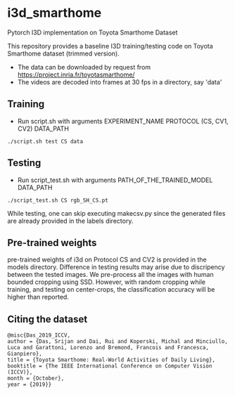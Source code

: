 # i3d_smarthome
Pytorch I3D implementation on Toyota Smarthome Dataset

This repository provides a baseline I3D training/testing code on Toyota Smarthome dataset (trimmed version).

* The data can be downloaded by request from https://project.inria.fr/toyotasmarthome/
* The videos are decoded into frames at 30 fps in a directory, say 'data'

## Training 
* Run script.sh with arguments EXPERIMENT_NAME PROTOCOL (CS, CV1, CV2) DATA_PATH
```
./script.sh test CS data
```

## Testing
* Run script_test.sh with arguments PATH_OF_THE_TRAINED_MODEL DATA_PATH
```
./script_test.sh CS rgb_SH_CS.pt
```
While testing, one can skip executing makecsv.py since the generated files are already provided in the labels directory.

## Pre-trained weights
pre-trained weights of i3d on Protocol CS and CV2 is provided in the models directory.
Difference in testing results may arise due to discripency between the tested images.
We pre-process all the images with human bounded cropping using SSD. 
However, with random cropping while training, and testing on center-crops, the classification accuracy will be higher than reported.

## Citing the dataset
    @misc{Das_2019_ICCV,
    author = {Das, Srijan and Dai, Rui and Koperski, Michal and Minciullo, Luca and Garattoni, Lorenzo and Bremond, Francois and Francesca, Gianpiero},
    title = {Toyota Smarthome: Real-World Activities of Daily Living},
    booktitle = {The IEEE International Conference on Computer Vision (ICCV)},
    month = {October},
    year = {2019}}
